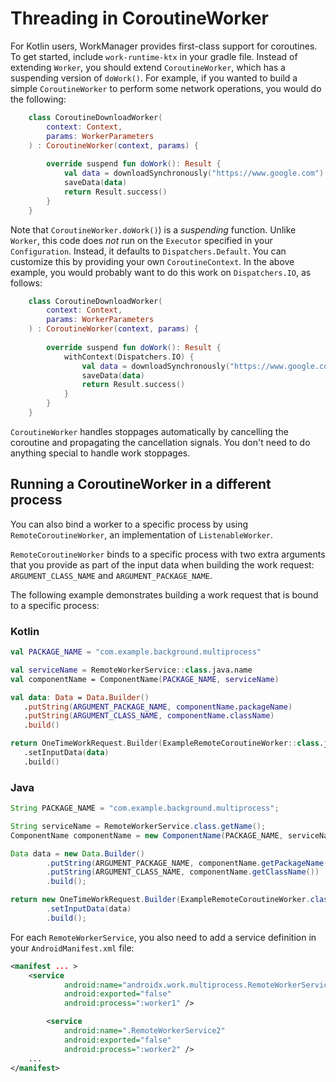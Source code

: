 # Threading in CoroutineWorker

For Kotlin users, WorkManager provides first-class support for coroutines. To get started, include `work-runtime-ktx` in your gradle file. Instead of extending `Worker`, you should extend `CoroutineWorker`, which has a suspending version of `doWork()`. For example, if you wanted to build a simple `CoroutineWorker` to perform some network operations, you would do the following:

```kotlin
    class CoroutineDownloadWorker(
        context: Context,
        params: WorkerParameters
    ) : CoroutineWorker(context, params) {
    
        override suspend fun doWork(): Result {
            val data = downloadSynchronously("https://www.google.com")
            saveData(data)
            return Result.success()
        }
    }
```

Note that `CoroutineWorker.doWork()`) is a _suspending_ function. Unlike `Worker`, this code does _not_ run on the `Executor` specified in your `Configuration`. Instead, it defaults to `Dispatchers.Default`. You can customize this by providing your own `CoroutineContext`. In the above example, you would probably want to do this work on `Dispatchers.IO`, as follows:

```kotlin
    class CoroutineDownloadWorker(
        context: Context,
        params: WorkerParameters
    ) : CoroutineWorker(context, params) {
    
        override suspend fun doWork(): Result {
            withContext(Dispatchers.IO) {
                val data = downloadSynchronously("https://www.google.com")
                saveData(data)
                return Result.success()
            }
        }
    }
```

`CoroutineWorker` handles stoppages automatically by cancelling the coroutine and propagating the cancellation signals. You don't need to do anything special to handle work stoppages.

Running a CoroutineWorker in a different process
------------------------------------------------

You can also bind a worker to a specific process by using `RemoteCoroutineWorker`, an implementation of `ListenableWorker`.

`RemoteCoroutineWorker` binds to a specific process with two extra arguments that you provide as part of the input data when building the work request: `ARGUMENT_CLASS_NAME` and `ARGUMENT_PACKAGE_NAME`.

The following example demonstrates building a work request that is bound to a specific process:

### Kotlin

```kotlin
val PACKAGE_NAME = "com.example.background.multiprocess"

val serviceName = RemoteWorkerService::class.java.name
val componentName = ComponentName(PACKAGE_NAME, serviceName)

val data: Data = Data.Builder()
   .putString(ARGUMENT_PACKAGE_NAME, componentName.packageName)
   .putString(ARGUMENT_CLASS_NAME, componentName.className)
   .build()

return OneTimeWorkRequest.Builder(ExampleRemoteCoroutineWorker::class.java)
   .setInputData(data)
   .build()
```

### Java

```java
String PACKAGE_NAME = "com.example.background.multiprocess";

String serviceName = RemoteWorkerService.class.getName();
ComponentName componentName = new ComponentName(PACKAGE_NAME, serviceName);

Data data = new Data.Builder()
        .putString(ARGUMENT_PACKAGE_NAME, componentName.getPackageName())
        .putString(ARGUMENT_CLASS_NAME, componentName.getClassName())
        .build();

return new OneTimeWorkRequest.Builder(ExampleRemoteCoroutineWorker.class)
        .setInputData(data)
        .build();
```

For each `RemoteWorkerService`, you also need to add a service definition in your `AndroidManifest.xml` file:

```xml
<manifest ... >
    <service
            android:name="androidx.work.multiprocess.RemoteWorkerService"
            android:exported="false"
            android:process=":worker1" />

        <service
            android:name=".RemoteWorkerService2"
            android:exported="false"
            android:process=":worker2" />
    ...
</manifest>
```

